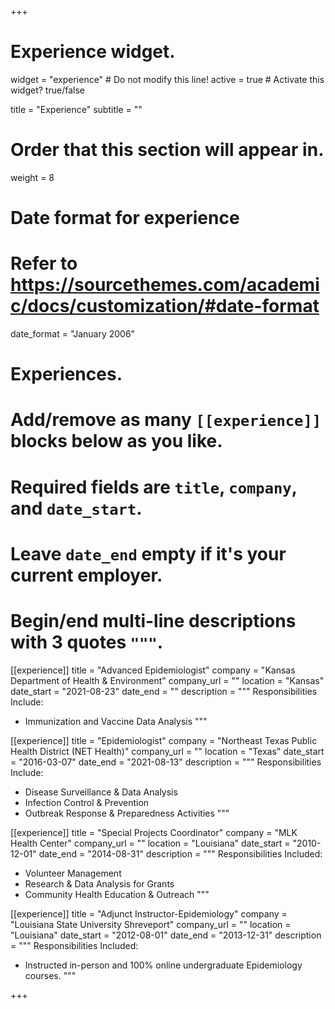 +++
# Experience widget.
widget = "experience"  # Do not modify this line!
active = true  # Activate this widget? true/false

title = "Experience"
subtitle = ""

# Order that this section will appear in.
weight = 8

# Date format for experience
#   Refer to https://sourcethemes.com/academic/docs/customization/#date-format
date_format = "January 2006"

# Experiences.
#   Add/remove as many `[[experience]]` blocks below as you like.
#   Required fields are `title`, `company`, and `date_start`.
#   Leave `date_end` empty if it's your current employer.
#   Begin/end multi-line descriptions with 3 quotes `"""`.

[[experience]]
  title = "Advanced Epidemiologist"
  company = "Kansas Department of Health & Environment"
  company_url = ""
  location = "Kansas"
  date_start = "2021-08-23"
  date_end = ""
  description = """
  Responsibilities Include:
  
  * Immunization and Vaccine Data Analysis
  """

[[experience]]
  title = "Epidemiologist"
  company = "Northeast Texas Public Health District (NET Health)"
  company_url = ""
  location = "Texas"
  date_start = "2016-03-07"
  date_end = "2021-08-13"
  description = """
  Responsibilities Include:
  
  * Disease Surveillance & Data Analysis
  * Infection Control & Prevention
  * Outbreak Response & Preparedness Activities
  """

[[experience]]
  title = "Special Projects Coordinator"
  company = "MLK Health Center"
  company_url = ""
  location = "Louisiana"
  date_start = "2010-12-01"
  date_end = "2014-08-31"
  description = """
  Responsibilities Included:
  
  * Volunteer Management 
  * Research & Data Analysis for Grants
  * Community Health Education & Outreach
  """

[[experience]]
  title = "Adjunct Instructor-Epidemiology"
  company = "Louisiana State University Shreveport"
  company_url = ""
  location = "Louisiana"
  date_start = "2012-08-01"
  date_end = "2013-12-31"
  description = """
  Responsibilities Included: 
  
  * Instructed in-person and 100% online undergraduate Epidemiology courses.
  """

+++
